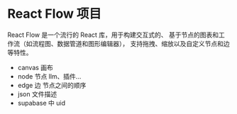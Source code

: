 # React Flow 项目


React Flow 是一个流行的 React 库，用于构建交互式的、
基于节点的图表和工作流（如流程图、数据管道和图形编辑器），
支持拖拽、缩放以及自定义节点和边等特性。

- canvas 画布
- node  节点  llm、插件...
- edge  边  节点之间的顺序
- json 文件描述 
- supabase 中 uid 